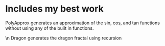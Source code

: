# Includes my best work

PolyApprox generates an approximation of the sin, cos, and tan functions without using any of the built in functions.

\n Dragon generates the dragon fractal using recursion
